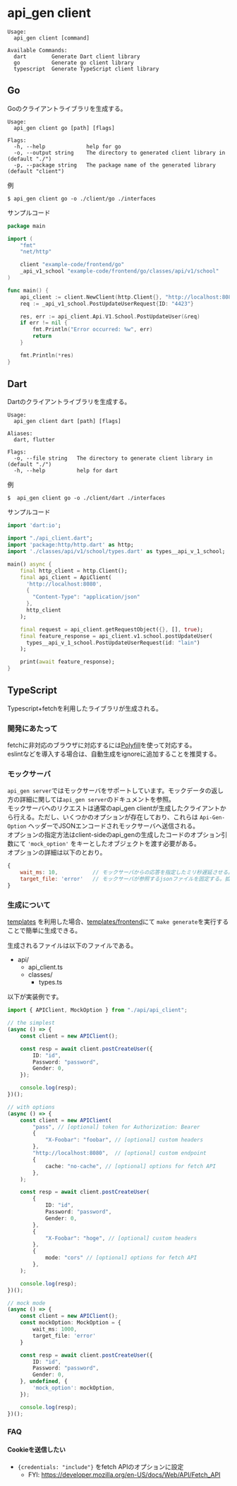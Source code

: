 # api_gen client

```
Usage:
  api_gen client [command]

Available Commands:
  dart        Generate Dart client library
  go          Generate go client library
  typescript  Generate TypeScript client library
```

## Go

Goのクライアントライブラリを生成する。
```
Usage:
  api_gen client go [path] [flags]

Flags:
  -h, --help             help for go
  -o, --output string    The directory to generated client library in (default "./")
  -p, --package string   The package name of the generated library (default "client")
```

例
```
$ api_gen client go -o ./client/go ./interfaces
```

サンプルコード
```go
package main

import (
	"fmt"
	"net/http"

	client "example-code/frontend/go"
	_api_v1_school "example-code/frontend/go/classes/api/v1/school"
)

func main() {
	api_client := client.NewClient(http.Client{}, "http://localhost:8080")
	req := _api_v1_school.PostUpdateUserRequest{ID: "4423"}

	res, err := api_client.Api.V1.School.PostUpdateUser(&req)
	if err != nil {
		fmt.Println("Error occurred: %w", err)
		return
	}

	fmt.Println(*res)
}
```

## Dart

Dartのクライアントライブラリを生成する。
```
Usage:
  api_gen client dart [path] [flags]

Aliases:
  dart, flutter

Flags:
  -o, --file string   The directory to generate client library in (default "./")
  -h, --help          help for dart
```

例
```
$  api_gen client go -o ./client/dart ./interfaces
```

サンプルコード
```dart
import 'dart:io';

import "./api_client.dart";
import 'package:http/http.dart' as http;
import './classes/api/v1/school/types.dart' as types__api_v_1_school;

main() async {
    final http_client = http.Client();
    final api_client = ApiClient(
      'http://localhost:8080',
      {
        "Content-Type": "application/json"
      },
      http_client
    );

    final request = api_client.getRequestObject({}, [], true);
    final feature_response = api_client.v1.school.postUpdateUser(
      types__api_v_1_school.PostUpdateUserRequest(id: "lain")
    );

    print(await feature_response);
}
```

## TypeScript

Typescript+fetchを利用したライブラリが生成される。  

### 開発にあたって

fetchに非対応のブラウザに対応するには[Polyfill](https://github.com/github/fetch)を使って対応する。    
eslintなどを導入する場合は、自動生成をignoreに追加することを推奨する。

### モックサーバ

`api_gen server`ではモックサーバをサポートしています。モックデータの返し方の詳細に関しては`api_gen server`のドキュメントを参照。  
モックサーバへのリクエストは通常のapi_gen clientが生成したクライアントから行える。ただし、いくつかのオプションが存在しており、これらは `Api-Gen-Option` ヘッダーでJSONエンコードされモックサーバへ送信される。  
オプションの指定方法はclient-sideのapi_genの生成したコードのオプション引数にて `'mock_option'` をキーとしたオブジェクトを渡す必要がある。  
オプションの詳細は以下のとおり。
```javascript
{
    wait_ms: 10,           // モックサーバからの応答を指定したミリ秒遅延させる。 (例では10ms)
    target_file: 'error'   // モックサーバが参照するjsonファイルを固定する。拡張子のjsonは省略することが可能。 (例ではerror.json)
}
```

### 生成について

[templates](../templates) を利用した場合、[templates/frontend](../templates/frontend)にて `make generate`を実行することで簡単に生成できる。

生成されるファイルは以下のファイルである。
- api/
    - api_client.ts
    - classes/
        - types.ts

以下が実装例です。

```typescript
import { APIClient, MockOption } from "./api/api_client";

// the simplest
(async () => {
    const client = new APIClient();

    const resp = await client.postCreateUser({
        ID: "id",
        Password: "password",
        Gender: 0,
    });

    console.log(resp);
})();

// with options
(async () => {
    const client = new APIClient(
        "pass", // [optional] token for Authorization: Bearer
        {
            "X-Foobar": "foobar", // [optional] custom headers
        },
        "http://localhost:8080",  // [optional] custom endpoint
        {
            cache: "no-cache", // [optional] options for fetch API
        },
    );

    const resp = await client.postCreateUser(
        {
            ID: "id",
            Password: "password",
            Gender: 0,
        },
        {
            "X-Foobar": "hoge", // [optional] custom headers
        },
        {
            mode: "cors" // [optional] options for fetch API 
        },
    );

    console.log(resp);
})();

// mock mode
(async () => {
    const client = new APIClient();
    const mockOption: MockOption = {
        wait_ms: 1000,
        target_file: 'error'
    }

    const resp = await client.postCreateUser({
        ID: "id",
        Password: "password",
        Gender: 0,
    }, undefined, {
        'mock_option': mockOption,
    });

    console.log(resp);
})();
```

### FAQ
#### Cookieを送信したい
- `{credentials: "include"}` をfetch APIのオプションに設定
    - FYI: https://developer.mozilla.org/en-US/docs/Web/API/Fetch_API
